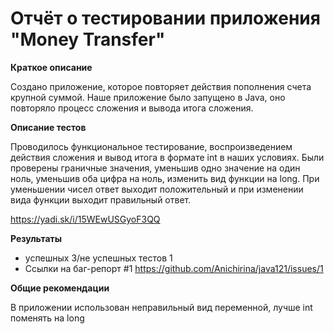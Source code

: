 # Отчёт о тестировании приложения "Money Transfer" #
**Краткое описание**

Создано приложение, которое повторяет действия пополнения счета крупной суммой. Наше приложение было запущено в Java, оно повторяло процесс сложения и вывода итога сложения.

**Описание тестов**

Проводилось функциональное тестирование, воспроизведением действия сложения и вывод итога в формате int в наших условиях. Были проверены граничные значения, уменьшив одно значение на один ноль, уменьшив оба цифра на ноль, изменить вид функции на long.  При уменьшении чисел ответ выходит положительный и при изменении вида функции выходит правильный ответ.

https://yadi.sk/i/15WEwUSGyoF3QQ

**Результаты**

- успешных 3/не успешных тестов 1
- Ссылки на баг-репорт #1  https://github.com/Anichirina/java121/issues/1 


**Общие рекомендации**

В приложении использован неправильный вид переменной, лучше int поменять на long

